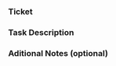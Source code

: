 ### Ticket
<!-- Link to specific ticket in your issue tracking system. -->


### Task Description
<!-- What should and what actually happens. -->


### Aditional Notes (optional)
<!-- Provide any additional notes: related PRs, screenshots, et al.). -->
